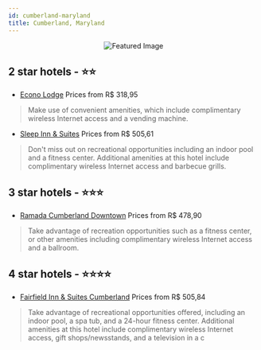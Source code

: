 ```yaml
---
id: cumberland-maryland
title: Cumberland, Maryland
---
```


<center><img src="https://i.travelapi.com/hotels/1000000/10000/7000/6988/d307d28c_z.jpg" alt="Featured Image" /></center>


##  2 star hotels - ⭐️⭐️

-    [Econo Lodge](https://us.hurb.com/hotels/cumberland/econo-lodge-JNP-JP237725?cmp=18055) Prices from R$ 318,95
   > Make use of convenient amenities, which include complimentary wireless Internet access and a vending machine.
-    [Sleep Inn & Suites](https://us.hurb.com/hotels/cumberland/sleep-inn-suites-JNP-JP00406X?cmp=18055) Prices from R$ 505,61
   > Don't miss out on recreational opportunities including an indoor pool and a fitness center. Additional amenities at this hotel include complimentary wireless Internet access and barbecue grills.

##  3 star hotels - ⭐️⭐️⭐️

-    [Ramada Cumberland Downtown](https://us.hurb.com/hotels/cumberland/ramada-cumberland-downtown-JNP-JP855170?cmp=18055) Prices from R$ 478,90
   > Take advantage of recreation opportunities such as a fitness center, or other amenities including complimentary wireless Internet access and a ballroom.

##  4 star hotels - ⭐️⭐️⭐️⭐️

-    [Fairfield Inn & Suites Cumberland](https://us.hurb.com/hotels/cumberland/fairfield-inn-suites-cumberland-JNP-JP779364?cmp=18055) Prices from R$ 505,84
   > Take advantage of recreational opportunities offered, including an indoor pool, a spa tub, and a 24-hour fitness center. Additional amenities at this hotel include complimentary wireless Internet access, gift shops/newsstands, and a television in a c
